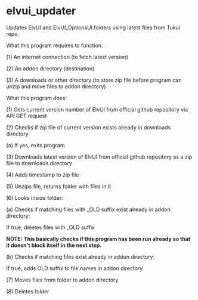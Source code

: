 # elvui_updater

Updates ElvUI and ElvUI_OptionsUI folders using latest files from Tukui repo.

What this program requires to function:

(1) An internet connection (to fetch latest version)

(2) An addon directory (destination)

(3) A downloads or other directory (to store zip file before program can unzip and move files to addon directory)

What this program does:

(1) Gets current version number of ElvUI from official github repository via API GET request

(2) Checks if zip file of current version exists already in downloads directory

(a) If yes, exits program

(3) Downloads latest version of ElvUI from official github repository as a zip file to downloads directory

(4) Adds timestamp to zip file

(5) Unzips file, returns folder with files in it

(6) Looks inside folder:

(a) Checks if matching files with \_OLD suffix exist already in addon directory:

If true, deletes files with \_OLD suffix

**NOTE: This basically checks if this program has been run already so that it doesn't block itself in the next step.**

(b) Checks if matching files exist already in addon directory:

If true, adds OLD suffix to file names in addon directory

(7) Moves files from folder to addon directory

(8) Deletes folder
